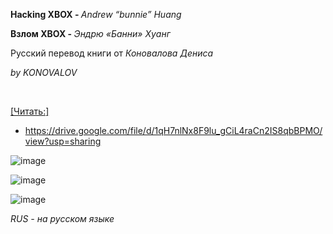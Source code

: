 <p><strong>Hacking XBOX -&nbsp;</strong><em>Andrew &ldquo;bunnie&rdquo; Huang</em></p>
<p><strong>Взлом XBOX -&nbsp;</strong><em>Эндрю &laquo;Банни&raquo; Хуанг</em></p>
<p>Русский перевод книги от <em>Коновалова Дениса</em></p>
<p><em>by KONOVALOV</em></p>
<p>&nbsp;</p>

[[Читать:]](https://drive.google.com/file/d/1qH7nlNx8F9lu_gCiL4raCn2IS8qbBPMO/view?usp=sharing)
- https://drive.google.com/file/d/1qH7nlNx8F9lu_gCiL4raCn2IS8qbBPMO/view?usp=sharing


![image](https://github.com/user-attachments/assets/fb261d76-8f99-4e9d-975c-97f430631a40)


![image](https://github.com/user-attachments/assets/2a04fa1d-4fce-40c5-aee9-d1c42765cbc4)


![image](https://github.com/user-attachments/assets/b3b81fce-e030-4706-96d5-f87b354c7832)

<p><em>RUS - на русском языке</em></p>
